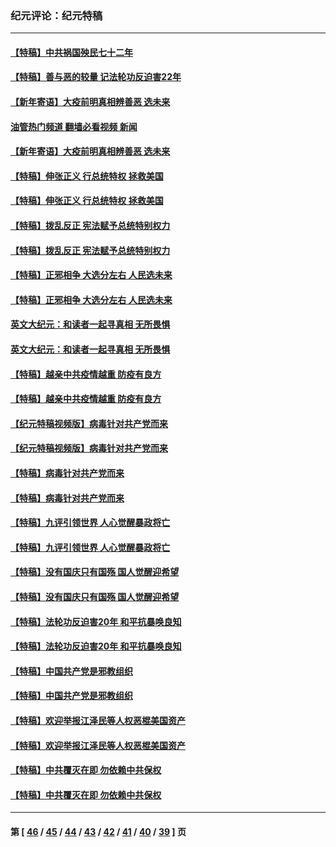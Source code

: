 ### 纪元评论：纪元特稿
---
#### [【特稿】中共祸国殃民七十二年](../../pages/nsc424/n13272607.md?10280330) 
#### [【特稿】善与恶的较量 记法轮功反迫害22年](../../pages/nsc424/n13086597.md?10280330) 
#### [【新年寄语】大疫前明真相辨善恶 选未来](../../pages/nsc424/n12660855.md?10280330) 
#### [油管热门频道 翻墙必看视频 新闻](ok?10280330)
#### [【新年寄语】大疫前明真相辨善恶 选未来](../../pages/nsc424/n12660855.md?10280330) 
#### [【特稿】伸张正义 行总统特权 拯救美国](../../pages/nsc424/n12616806.md?10280330) 
#### [【特稿】伸张正义 行总统特权 拯救美国](../../pages/nsc424/n12616806.md?10280330) 
#### [【特稿】拨乱反正 宪法赋予总统特别权力](../../pages/nsc424/n12598306.md?10280330) 
#### [【特稿】拨乱反正 宪法赋予总统特别权力](../../pages/nsc424/n12598306.md?10280330) 
#### [【特稿】正邪相争 大选分左右 人民选未来](../../pages/nsc424/n12545208.md?10280330) 
#### [【特稿】正邪相争 大选分左右 人民选未来](../../pages/nsc424/n12545208.md?10280330) 
#### [英文大纪元：和读者一起寻真相 无所畏惧](../../pages/nsc424/n12542027.md?10280330) 
#### [英文大纪元：和读者一起寻真相 无所畏惧](../../pages/nsc424/n12542027.md?10280330) 
#### [【特稿】越亲中共疫情越重 防疫有良方](../../pages/nsc424/n12042989.md?10280330) 
#### [【特稿】越亲中共疫情越重 防疫有良方](../../pages/nsc424/n12042989.md?10280330) 
#### [【纪元特稿视频版】病毒针对共产党而来](../../pages/nsc424/n11977328.md?10280330) 
#### [【纪元特稿视频版】病毒针对共产党而来](../../pages/nsc424/n11977328.md?10280330) 
#### [【特稿】病毒针对共产党而来](../../pages/nsc424/n11928818.md?10280330) 
#### [【特稿】病毒针对共产党而来](../../pages/nsc424/n11928818.md?10280330) 
#### [【特稿】九评引领世界 人心觉醒暴政将亡](../../pages/nsc424/n11660496.md?10280330) 
#### [【特稿】九评引领世界 人心觉醒暴政将亡](../../pages/nsc424/n11660496.md?10280330) 
#### [【特稿】没有国庆只有国殇 国人觉醒迎希望](../../pages/nsc424/n11549354.md?10280330) 
#### [【特稿】没有国庆只有国殇 国人觉醒迎希望](../../pages/nsc424/n11549354.md?10280330) 
#### [【特稿】法轮功反迫害20年 和平抗暴唤良知](../../pages/nsc424/n11389135.md?10280330) 
#### [【特稿】法轮功反迫害20年 和平抗暴唤良知](../../pages/nsc424/n11389135.md?10280330) 
#### [【特稿】中国共产党是邪教组织](../../pages/nsc424/n11355551.md?10280330) 
#### [【特稿】中国共产党是邪教组织](../../pages/nsc424/n11355551.md?10280330) 
#### [【特稿】欢迎举报江泽民等人权恶棍美国资产](../../pages/nsc424/n11303040.md?10280330) 
#### [【特稿】欢迎举报江泽民等人权恶棍美国资产](../../pages/nsc424/n11303040.md?10280330) 
#### [【特稿】中共覆灭在即 勿依赖中共保权](../../pages/nsc424/n11278510.md?10280330) 
#### [【特稿】中共覆灭在即 勿依赖中共保权](../../pages/nsc424/n11278510.md?10280330) 

---
#### 第 [ [46](./46.md?10280330) / [45](./45.md?10280330) / [44](./44.md?10280330) / [43](./43.md?10280330) / [42](./42.md?10280330) / [41](./41.md?10280330) / [40](./40.md?10280330) / [39](./39.md?10280330) ] 页
